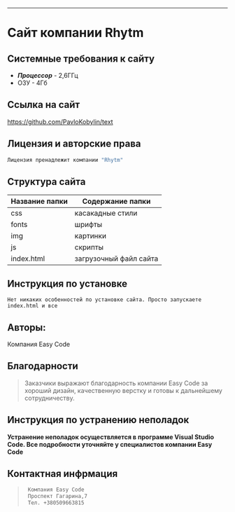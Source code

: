 ***
# Сайт компании Rhytm

## Системные требования к сайту
- ***Процессор***  - 2,6ГГц
- ОЗУ - 4Гб

## Cсылка на сайт
<https://github.com/PavloKobylin/text>

## Лицензия и авторские права
```sh
Лицензия пренадлежит компании "Rhytm"
```
## Cтруктура сайта
Название папки | Содержание папки
---------------|----------------------
css            | касакадные стили
fonts          | шрифты
img            | картинки
js             | скрипты
index.html     | загрузочный файл сайта

## Инструкция по установке
`Нет никаких особенностей по установке сайта. Просто запускаете index.html и все`

## Авторы: 
Компания Easy Code

## Благодарности
> Заказчики выражают благодарность компании Easy Code за хороший дизайн, качественную верстку и готовы к дальнейшему сотрудничеству.

## Инструкция по устранению неполадок
**Устранение неполадок осуществляется в программе Visual Studio Code. Все подробности уточняйте у специалистов компании Easy Code**

## Контактная инфрмация
> ```sh
>  Компания Easy Code
>  Проспект Гагарина,7
>  Тел. +380509663815
>  ```